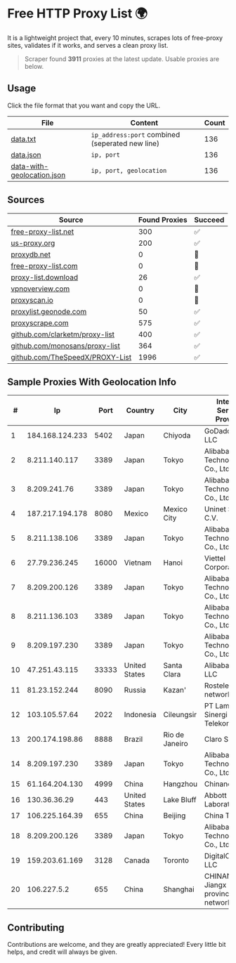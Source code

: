 
# Free HTTP Proxy List 🌍

It is a lightweight project that, every 10 minutes, scrapes lots of free-proxy sites, validates if it works, and serves a clean proxy list.


> Scraper found **3911** proxies at the latest update. Usable proxies are below.

## Usage

Click the file format that you want and copy the URL.


|File|Content|Count|
|----|-------|-----|
|[data.txt](https://raw.githubusercontent.com/themiralay/Proxy-List-World/master/data.txt)|`ip_address:port` combined (seperated new line)|136|
|[data.json](https://raw.githubusercontent.com/themiralay/Proxy-List-World/master/data.json)|`ip, port`|136|
|[data-with-geolocation.json](https://raw.githubusercontent.com/themiralay/Proxy-List-World/master/data-with-geolocation.json)|`ip, port, geolocation`|136|

## Sources

|Source|Found Proxies|Succeed|
|------|-------------|-------|
|[free-proxy-list.net](https://free-proxy-list.net)|300|✅|
|[us-proxy.org](https://www.us-proxy.org)|200|✅|
|[proxydb.net](http://proxydb.net)|0|🚫|
|[free-proxy-list.com](https://free-proxy-list.com/?page=&port=&type%5B%5D=http&type%5B%5D=https&up_time=0&search=Search)|0|🚫|
|[proxy-list.download](https://www.proxy-list.download/HTTP)|26|✅|
|[vpnoverview.com](https://vpnoverview.com/privacy/anonymous-browsing/free-proxy-servers)|0|🚫|
|[proxyscan.io](https://www.proxyscan.io)|0|🚫|
|[proxylist.geonode.com](https://proxylist.geonode.com/api/proxy-list?limit=300&page=1&sort_by=lastChecked&sort_type=desc&protocols=http,https)|50|✅|
|[proxyscrape.com](https://api.proxyscrape.com/v2/?request=displayproxies&protocol=http&timeout=10000&country=all&ssl=all&anonymity=all)|575|✅|
|[github.com/clarketm/proxy-list](https://raw.githubusercontent.com/clarketm/proxy-list/master/proxy-list-raw.txt)|400|✅|
|[github.com/monosans/proxy-list](https://raw.githubusercontent.com/monosans/proxy-list/main/proxies/http.txt)|364|✅|
|[github.com/TheSpeedX/PROXY-List](https://raw.githubusercontent.com/TheSpeedX/PROXY-List/master/http.txt)|1996|✅|


## Sample Proxies With Geolocation Info

|#|Ip|Port|Country|City|Internet Service Provider|
|-|--|----|-------|----|-------------------------|
|1|184.168.124.233|5402|Japan|Chiyoda|GoDaddy.com, LLC|
|2|8.211.140.117|3389|Japan|Tokyo|Alibaba (US) Technology Co., Ltd.|
|3|8.209.241.76|3389|Japan|Tokyo|Alibaba (US) Technology Co., Ltd.|
|4|187.217.194.178|8080|Mexico|Mexico City|Uninet S.A. de C.V.|
|5|8.211.138.106|3389|Japan|Tokyo|Alibaba (US) Technology Co., Ltd.|
|6|27.79.236.245|16000|Vietnam|Hanoi|Viettel Corporation|
|7|8.209.200.126|3389|Japan|Tokyo|Alibaba (US) Technology Co., Ltd.|
|8|8.211.136.103|3389|Japan|Tokyo|Alibaba (US) Technology Co., Ltd.|
|9|8.209.197.230|3389|Japan|Tokyo|Alibaba (US) Technology Co., Ltd.|
|10|47.251.43.115|33333|United States|Santa Clara|Alibaba Cloud LLC|
|11|81.23.152.244|8090|Russia|Kazan'|Rostelecom networks|
|12|103.105.57.64|2022|Indonesia|Cileungsir|PT Lambda Sinergi Telekomunikasi|
|13|200.174.198.86|8888|Brazil|Rio de Janeiro|Claro S.A|
|14|8.209.197.230|3389|Japan|Tokyo|Alibaba (US) Technology Co., Ltd.|
|15|61.164.204.130|4999|China|Hangzhou|Chinanet|
|16|130.36.36.29|443|United States|Lake Bluff|Abbott Laboratories|
|17|106.225.164.39|655|China|Beijing|China Telecom|
|18|8.209.200.126|3389|Japan|Tokyo|Alibaba (US) Technology Co., Ltd.|
|19|159.203.61.169|3128|Canada|Toronto|DigitalOcean, LLC|
|20|106.227.5.2|655|China|Shanghai|CHINANET Jiangx province IDC network|



## Contributing

Contributions are welcome, and they are greatly appreciated! Every
little bit helps, and credit will always be given.

